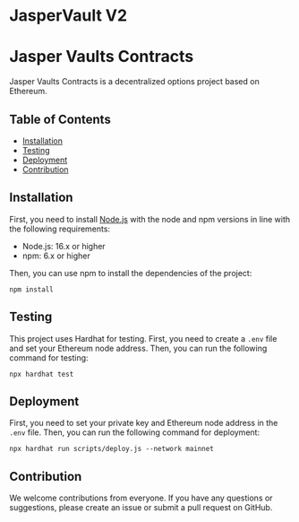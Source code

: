 # JasperVault V2

# Jasper Vaults Contracts

Jasper Vaults Contracts is a decentralized options project based on Ethereum.

## Table of Contents

* [Installation](#installation)
* [Testing](#testing)
* [Deployment](#deployment)
* [Contribution](#contribution)

## Installation

First, you need to install [Node.js](https://nodejs.org/) with the node and npm versions in line with the following requirements:

* Node.js: 16.x or higher
* npm: 6.x or higher

Then, you can use npm to install the dependencies of the project:

```
npm install

```

## Testing

This project uses Hardhat for testing. First, you need to create a `.env` file and set your Ethereum node address. Then, you can run the following command for testing:

```
npx hardhat test

```

## Deployment

First, you need to set your private key and Ethereum node address in the `.env` file. Then, you can run the following command for deployment:

```
npx hardhat run scripts/deploy.js --network mainnet

```

## Contribution

We welcome contributions from everyone. If you have any questions or suggestions, please create an issue or submit a pull request on GitHub.
